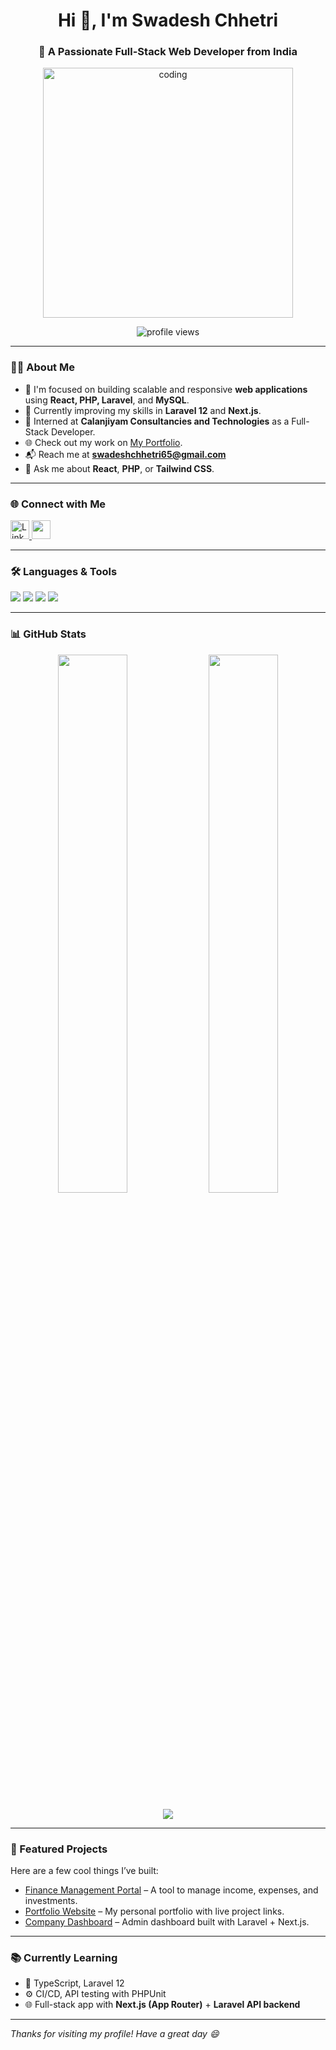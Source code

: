<h1 align="center">Hi 👋, I'm Swadesh Chhetri</h1>
<h3 align="center">🚀 A Passionate Full-Stack Web Developer from India</h3>

<p align="center">
  <img src="https://camo.githubusercontent.com/2d5fd1778db8bb1cb010748a80ae97878e832330f1da45519a4305014d57b08c/68747470733a2f2f6d69726f2e6d656469756d2e636f6d2f6d61782f313237322f312a5a53566d57476363317765454e6230536861775778772e676966" alt="coding" width="400"/>
</p>

<p align="center">
  <img src="https://komarev.com/ghpvc/?username=swadeshchhetri&label=Profile%20views&color=0e75b6&style=flat" alt="profile views"/>
</p>

---

### 👨‍💻 About Me

- 🎯 I'm focused on building scalable and responsive **web applications** using **React, PHP, Laravel**, and **MySQL**.
- 🌱 Currently improving my skills in **Laravel 12** and **Next.js**.
- 💼 Interned at **Calanjiyam Consultancies and Technologies** as a Full-Stack Developer.
- 🌐 Check out my work on [My Portfolio](https://swadeshchhetri.github.io/Portfolio/).
- 📬 Reach me at **swadeshchhetri65@gmail.com**
- 💬 Ask me about **React**, **PHP**, or **Tailwind CSS**.

---

### 🌐 Connect with Me

<p>
  <a href="https://linkedin.com/in/swadeshchhetri" target="_blank">
    <img src="https://skillicons.dev/icons?i=linkedin" height="30" alt="LinkedIn"/>
  </a>
  <a href="mailto:swadeshchhetri65@gmail.com">
    <img src="https://img.shields.io/badge/-Gmail-D14836?style=flat&logo=gmail&logoColor=white" height="30" />
  </a>
</p>

---

### 🛠️ Languages & Tools

<p align="left">
  <!-- Core Web Technologies -->
  <img src="https://skillicons.dev/icons?i=html,css,js,ts" />
  
  <!-- Frameworks -->
  <img src="https://skillicons.dev/icons?i=react,nextjs,redux,tailwind" />
  
  <!-- Backend -->
  <img src="https://skillicons.dev/icons?i=php,laravel" />

  <!-- Database & Tools -->
  <img src="https://skillicons.dev/icons?i=mysql,git,vscode,postman" />
</p>

---

### 📊 GitHub Stats

<p align="center">
  <img src="https://github-readme-stats.vercel.app/api?username=swadeshchhetri&show_icons=true&theme=react&locale=en" width="47%" />
  <img src="https://github-readme-stats.vercel.app/api/top-langs/?username=swadeshchhetri&layout=compact&theme=react" width="47%" />
</p>

<p align="center">
  <img src="https://github-readme-streak-stats.herokuapp.com/?user=swadeshchhetri&theme=react" />
</p>

---

### 🚀 Featured Projects

Here are a few cool things I’ve built:

- [Finance Management Portal](https://github.com/swadeshchhetri/Finance-Management) – A tool to manage income, expenses, and investments.
- [Portfolio Website](https://swadeshchhetri.github.io/Portfolio/) – My personal portfolio with live project links.
- [Company Dashboard](#) – Admin dashboard built with Laravel + Next.js.

---

### 📚 Currently Learning

- 🧠 TypeScript, Laravel 12
- ⚙️ CI/CD, API testing with PHPUnit
- 🌐 Full-stack app with **Next.js (App Router)** + **Laravel API backend**

---

_Thanks for visiting my profile! Have a great day 😄_

